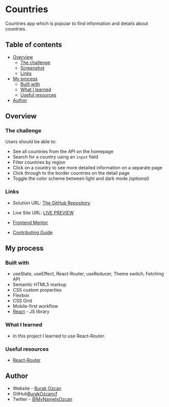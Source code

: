 # Countries

Countries app which is popular to find information and details about countries.

## Table of contents

- [Overview](#overview)
  - [The challenge](#the-challenge)
  - [Screenshot](#screenshot)
  - [Links](#links)
- [My process](#my-process)
  - [Built with](#built-with)
  - [What I learned](#what-i-learned)
  - [Useful resources](#useful-resources)
- [Author](#author)

## Overview

### The challenge

Users should be able to:

- See all countries from the API on the homepage
- Search for a country using an `input` field
- Filter countries by region
- Click on a country to see more detailed information on a separate page
- Click through to the border countries on the detail page
- Toggle the color scheme between light and dark mode _(optional)_

### Links

- Solution URL: [The GitHub Repository](https://github.com/BurakOzcancf/Counrtries)

- Live Site URL: [LIVE PREVIEW](https://countriesburak.netlify.app/)

- [Frontend Mentor](https://www.frontendmentor.io/)

- [Contributing Guide](https://docs.github.com/en/communities/setting-up-your-project-for-healthy-contributions/setting-guidelines-for-repository-contributors)

## My process

### Built with

- useState, useEffect, React-Router, useReducer, Theme switch, Fetching API
- Semantic HTML5 markup
- CSS custom properties
- Flexbox
- CSS Grid
- Mobile-first workflow
- [React](https://reactjs.org/) - JS library

### What I learned

- In this project I learned to use React-Router.

### Useful resources

- [React-Router](https://reactrouter.com/)

## Author

- Website - [Burak Ozcan](https://burakozcan.netlify.app/)
- GitHub[BurakOzcancf](https://github.com/BurakOzcancf/Counrtries)
- Twitter - [@MyNameIsOzcan](https://twitter.com/MyNameIsOzcan)
